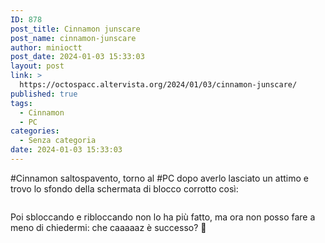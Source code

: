```yaml
---
ID: 878
post_title: Cinnamon junscare
post_name: cinnamon-junscare
author: minioctt
post_date: 2024-01-03 15:33:03
layout: post
link: >
  https://octospacc.altervista.org/2024/01/03/cinnamon-junscare/
published: true
tags:
  - Cinnamon
  - PC
categories:
  - Senza categoria
date: 2024-01-03 15:33:03
---
```

<!-- wp:paragraph -->
<p>#Cinnamon saltospavento, torno al #PC dopo averlo lasciato un attimo e trovo lo sfondo della schermata di blocco corrotto così:</p>
<!-- /wp:paragraph -->

<!-- wp:paragraph -->
<p></p>
<!-- /wp:paragraph -->

<!-- wp:image {"id":877,"sizeSlug":"large"} -->
<figure class="wp-block-image size-large"><img src="https://octospacc.altervista.org/wp-content/uploads/2024/01/image_editor_output_image725455302-17042923081892461434542753892617-960x617.jpg" alt="" class="wp-image-877"/></figure>
<!-- /wp:image -->

<!-- wp:paragraph -->
<p></p>
<!-- /wp:paragraph -->

<!-- wp:paragraph -->
<p>Poi sbloccando e ribloccando non lo ha più fatto, ma ora non posso fare a meno di chiedermi: che caaaaaz è successo? 🥴</p>
<!-- /wp:paragraph -->